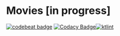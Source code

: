 # Movies [in progress]

[![codebeat badge](https://codebeat.co/badges/ef28f403-4bf3-4f22-b3b2-a270a6805b68)](https://codebeat.co/projects/github-com-kirchhoff-movies-master)
[![Codacy Badge](https://api.codacy.com/project/badge/Grade/8ba2270d834945cea65370588b1db98c)](https://www.codacy.com/manual/dmitriy.gorbunov.work/Movies?utm_source=github.com&amp;utm_medium=referral&amp;utm_content=Kirchhoff-/Movies&amp;utm_campaign=Badge_Grade)[![ktlint](https://img.shields.io/badge/code%20style-%E2%9D%A4-FF4081.svg)](https://ktlint.github.io/)